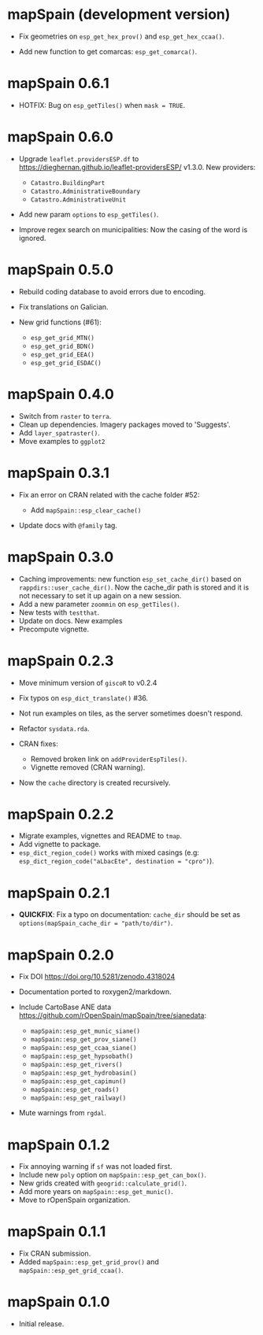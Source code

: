 # mapSpain (development version)

-   Fix geometries on `esp_get_hex_prov()` and `esp_get_hex_ccaa()`.

-   Add new function to get comarcas: `esp_get_comarca()`.


# mapSpain 0.6.1

-   HOTFIX: Bug on `esp_getTiles()` when `mask = TRUE`.

# mapSpain 0.6.0

-   Upgrade `leaflet.providersESP.df` to
    <https://dieghernan.github.io/leaflet-providersESP/> v1.3.0. New providers:

    -   `Catastro.BuildingPart`
    -   `Catastro.AdministrativeBoundary`
    -   `Catastro.AdministrativeUnit`

-   Add new param `options` to `esp_getTiles()`.

-   Improve regex search on municipalities: Now the casing of the word is
    ignored.

# mapSpain 0.5.0

-   Rebuild coding database to avoid errors due to encoding.

-   Fix translations on Galician.

-   New grid functions (#61):

    -   `esp_get_grid_MTN()`
    -   `esp_get_grid_BDN()`
    -   `esp_get_grid_EEA()`
    -   `esp_get_grid_ESDAC()`

# mapSpain 0.4.0

-   Switch from `raster` to `terra`.
-   Clean up dependencies. Imagery packages moved to 'Suggests'.
-   Add `layer_spatraster()`.
-   Move examples to `ggplot2`

# mapSpain 0.3.1

-   Fix an error on CRAN related with the cache folder #52:

    -   Add `mapSpain::esp_clear_cache()`

-   Update docs with `@family` tag.

# mapSpain 0.3.0

-   Caching improvements: new function `esp_set_cache_dir()` based on
    `rappdirs::user_cache_dir()`. Now the cache_dir path is stored and it is not
    necessary to set it up again on a new session.
-   Add a new parameter `zoommin` on `esp_getTiles()`.
-   New tests with `testthat`.
-   Update on docs. New examples
-   Precompute vignette.

# mapSpain 0.2.3

-   Move minimum version of `giscoR` to v0.2.4

-   Fix typos on `esp_dict_translate()` #36.

-   Not run examples on tiles, as the server sometimes doesn't respond.

-   Refactor `sysdata.rda`.

-   CRAN fixes:

    -   Removed broken link on `addProviderEspTiles()`.
    -   Vignette removed (CRAN warning).

-   Now the `cache` directory is created recursively.

# mapSpain 0.2.2

-   Migrate examples, vignettes and README to `tmap`.
-   Add vignette to package.
-   `esp_dict_region_code()` works with mixed casings (e.g:
    `esp_dict_region_code("aLbacEte", destination = "cpro")`).

# mapSpain 0.2.1

-   **QUICKFIX**: Fix a typo on documentation: `cache_dir` should be set as
    `options(mapSpain_cache_dir = "path/to/dir")`.

# mapSpain 0.2.0

-   Fix DOI <https://doi.org/10.5281/zenodo.4318024>

-   Documentation ported to roxygen2/markdown.

-   Include CartoBase ANE data
    <https://github.com/rOpenSpain/mapSpain/tree/sianedata>:

    -   `mapSpain::esp_get_munic_siane()`
    -   `mapSpain::esp_get_prov_siane()`
    -   `mapSpain::esp_get_ccaa_siane()`
    -   `mapSpain::esp_get_hypsobath()`
    -   `mapSpain::esp_get_rivers()`
    -   `mapSpain::esp_get_hydrobasin()`
    -   `mapSpain::esp_get_capimun()`
    -   `mapSpain::esp_get_roads()`
    -   `mapSpain::esp_get_railway()`

-   Mute warnings from `rgdal`.

# mapSpain 0.1.2

-   Fix annoying warning if `sf` was not loaded first.
-   Include new `poly` option on `mapSpain::esp_get_can_box()`.
-   New grids created with `geogrid::calculate_grid()`.
-   Add more years on `mapSpain::esp_get_munic()`.
-   Move to rOpenSpain organization.

# mapSpain 0.1.1

-   Fix CRAN submission.
-   Added `mapSpain::esp_get_grid_prov()` and `mapSpain::esp_get_grid_ccaa()`.

# mapSpain 0.1.0

-   Initial release.
